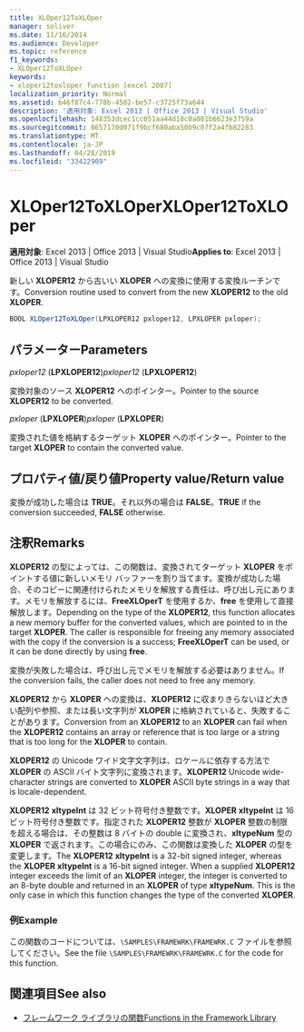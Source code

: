 ```yaml
---
title: XLOper12ToXLOper
manager: soliver
ms.date: 11/16/2014
ms.audience: Developer
ms.topic: reference
f1_keywords:
- XLOper12ToXLOper
keywords:
- xloper12toxloper function [excel 2007]
localization_priority: Normal
ms.assetid: b46f87c4-778b-4502-be57-c3725f73a644
description: '適用対象: Excel 2013 | Office 2013 | Visual Studio'
ms.openlocfilehash: 148353dcec1cc051aa44d18c0a081b6623e3759a
ms.sourcegitcommit: 8657170d071f9bcf680aba50b9c07f2a4fb82283
ms.translationtype: MT
ms.contentlocale: ja-JP
ms.lasthandoff: 04/28/2019
ms.locfileid: "33422909"
---
```

# <a name="xloper12toxloper"></a><span data-ttu-id="bf45c-104">XLOper12ToXLOper</span><span class="sxs-lookup"><span data-stu-id="bf45c-104">XLOper12ToXLOper</span></span>

<span data-ttu-id="bf45c-105">**適用対象**: Excel 2013 | Office 2013 | Visual Studio</span><span class="sxs-lookup"><span data-stu-id="bf45c-105">**Applies to**: Excel 2013 | Office 2013 | Visual Studio</span></span> 
  
<span data-ttu-id="bf45c-106">新しい **XLOPER12** から古いい **XLOPER** への変換に使用する変換ルーチンです。</span><span class="sxs-lookup"><span data-stu-id="bf45c-106">Conversion routine used to convert from the new **XLOPER12** to the old **XLOPER**.</span></span>
  
```cs
BOOL XLOper12ToXLOper(LPXLOPER12 pxloper12, LPXLOPER pxloper);
```

## <a name="parameters"></a><span data-ttu-id="bf45c-107">パラメーター</span><span class="sxs-lookup"><span data-stu-id="bf45c-107">Parameters</span></span>

<span data-ttu-id="bf45c-108">_pxloper12_ (**LPXLOPER12**)</span><span class="sxs-lookup"><span data-stu-id="bf45c-108">_pxloper12_ (**LPXLOPER12**)</span></span>
  
<span data-ttu-id="bf45c-109">変換対象のソース **XLOPER12** へのポインター。</span><span class="sxs-lookup"><span data-stu-id="bf45c-109">Pointer to the source **XLOPER12** to be converted.</span></span> 
  
<span data-ttu-id="bf45c-110">_pxloper_ (**LPXLOPER**)</span><span class="sxs-lookup"><span data-stu-id="bf45c-110">_pxloper_ (**LPXLOPER**)</span></span>
  
<span data-ttu-id="bf45c-111">変換された値を格納するターゲット **XLOPER** へのポインター。</span><span class="sxs-lookup"><span data-stu-id="bf45c-111">Pointer to the target **XLOPER** to contain the converted value.</span></span> 
  
## <a name="property-valuereturn-value"></a><span data-ttu-id="bf45c-112">プロパティ値/戻り値</span><span class="sxs-lookup"><span data-stu-id="bf45c-112">Property value/Return value</span></span>

<span data-ttu-id="bf45c-113">変換が成功した場合は **TRUE**。それ以外の場合は **FALSE**。</span><span class="sxs-lookup"><span data-stu-id="bf45c-113">**TRUE** if the conversion succeeded, **FALSE** otherwise.</span></span> 
  
## <a name="remarks"></a><span data-ttu-id="bf45c-114">注釈</span><span class="sxs-lookup"><span data-stu-id="bf45c-114">Remarks</span></span>

<span data-ttu-id="bf45c-p101">**XLOPER12** の型によっては、この関数は、変換されてターゲット **XLOPER** をポイントする値に新しいメモリ バッファーを割り当てます。変換が成功した場合、そのコピーに関連付けられたメモリを解放する責任は、呼び出し元にあります。メモリを解放するには、**FreeXLOperT** を使用するか、**free** を使用して直接解放します。</span><span class="sxs-lookup"><span data-stu-id="bf45c-p101">Depending on the type of the **XLOPER12**, this function allocates a new memory buffer for the converted values, which are pointed to in the target **XLOPER**. The caller is responsible for freeing any memory associated with the copy if the conversion is a success; **FreeXLOperT** can be used, or it can be done directly by using **free**.</span></span>
  
<span data-ttu-id="bf45c-117">変換が失敗した場合は、呼び出し元でメモリを解放する必要はありません。</span><span class="sxs-lookup"><span data-stu-id="bf45c-117">If the conversion fails, the caller does not need to free any memory.</span></span>
  
<span data-ttu-id="bf45c-118">**XLOPER12** から **XLOPER** への変換は、**XLOPER12** に収まりきらないほど大きい配列や参照、または長い文字列が **XLOPER** に格納されていると、失敗することがあります。</span><span class="sxs-lookup"><span data-stu-id="bf45c-118">Conversion from an **XLOPER12** to an **XLOPER** can fail when the **XLOPER12** contains an array or reference that is too large or a string that is too long for the **XLOPER** to contain.</span></span> 
  
<span data-ttu-id="bf45c-119">**XLOPER12** の Unicode ワイド文字文字列は、ロケールに依存する方法で **XLOPER** の ASCII バイト文字列に変換されます。</span><span class="sxs-lookup"><span data-stu-id="bf45c-119">**XLOPER12** Unicode wide-character strings are converted to **XLOPER** ASCII byte strings in a way that is locale-dependent.</span></span> 
  
<span data-ttu-id="bf45c-p102">**XLOPER12** **xltypeInt** は 32 ビット符号付き整数です。**XLOPER** **xltypeInt** は 16 ビット符号付き整数です。指定された **XLOPER12** 整数が **XLOPER** 整数の制限を超える場合は、その整数は 8 バイトの double に変換され、**xltypeNum** 型の **XLOPER** で返されます。この場合にのみ、この関数は変換した **XLOPER** の型を変更します。</span><span class="sxs-lookup"><span data-stu-id="bf45c-p102">The **XLOPER12** **xltypeInt** is a 32-bit signed integer, whereas the **XLOPER** **xltypeInt** is a 16-bit signed integer. When a supplied **XLOPER12** integer exceeds the limit of an **XLOPER** integer, the integer is converted to an 8-byte double and returned in an **XLOPER** of type **xltypeNum**. This is the only case in which this function changes the type of the converted **XLOPER**.</span></span>
  
### <a name="example"></a><span data-ttu-id="bf45c-123">例</span><span class="sxs-lookup"><span data-stu-id="bf45c-123">Example</span></span>

<span data-ttu-id="bf45c-124">この関数のコードについては、`\SAMPLES\FRAMEWRK\FRAMEWRK.C` ファイルを参照してください。</span><span class="sxs-lookup"><span data-stu-id="bf45c-124">See the file  `\SAMPLES\FRAMEWRK\FRAMEWRK.C` for the code for this function.</span></span> 
  
## <a name="see-also"></a><span data-ttu-id="bf45c-125">関連項目</span><span class="sxs-lookup"><span data-stu-id="bf45c-125">See also</span></span>

- [<span data-ttu-id="bf45c-126">フレームワーク ライブラリの関数</span><span class="sxs-lookup"><span data-stu-id="bf45c-126">Functions in the Framework Library</span></span>](functions-in-the-framework-library.md)

